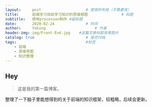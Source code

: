 ```yaml
---
layout:     post                    # 使用的布局（不需要改）
title:      前端学习目前学习知识的思维框图               # 标题 
subtitle:   使用processon制作 #副标题
date:       2020-02-24              # 时间
author:     Yoking                      # 作者
header-img: img/Front-End.jpg    #这篇文章标题背景图片
catalog: true                       # 是否归档
tags:                               #标签
    - 前端
    - 思维导图
    - 知识整理
---
```


## Hey
>这是我的第一篇博客。

整理了一下脑子里能想得到的关于前端的知识框架，较粗略，后续会更新。